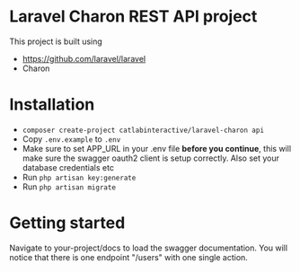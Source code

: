 # Laravel Charon REST API project
This project is built using
* https://github.com/laravel/laravel
* Charon

Installation
============
* `composer create-project catlabinteractive/laravel-charon api`
* Copy `.env.example` to `.env`
* Make sure to set APP_URL in your .env file **before you continue**, 
this will make sure the swagger oauth2 client is setup correctly. Also 
set your database credentials etc
* Run `php artisan key:generate`
* Run `php artisan migrate`

Getting started
===============
Navigate to your-project/docs to load the swagger documentation. You
will notice that there is one endpoint "/users" with one single action.

